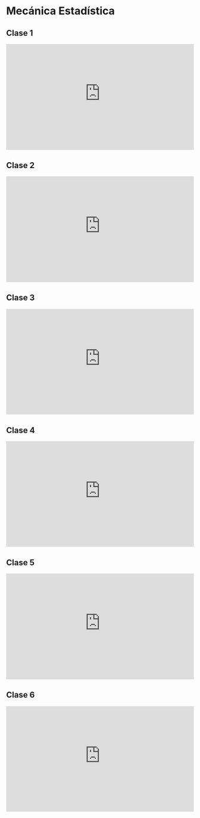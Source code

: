 # Mecánica Estadística

## Clase 1

<div style="max-width: 560px"><div style="position: relative; padding-bottom: 56.25%; height: 0; overflow: hidden;"><iframe src="https://uandresbelloedu-my.sharepoint.com/personal/m_juradoherrera_uandresbello_edu/_layouts/15/embed.aspx?UniqueId=73649390-e274-47fd-b481-15555079b66b&embed=%7B%22ust%22%3Atrue%2C%22hv%22%3A%22CopyEmbedCode%22%7D&referrer=StreamWebApp&referrerScenario=EmbedDialog.Create" width="560" height="315" frameborder="0" scrolling="no" allowfullscreen title="Clase-1-estadistica.m4a" style="border:none; position: absolute; top: 0; left: 0; right: 0; bottom: 0; height: 100%; max-width: 100%;"></iframe></div></div>

## Clase 2

<div style="max-width: 560px"><div style="position: relative; padding-bottom: 56.25%; height: 0; overflow: hidden;"><iframe src="https://uandresbelloedu-my.sharepoint.com/personal/m_juradoherrera_uandresbello_edu/_layouts/15/embed.aspx?UniqueId=a540a0db-1b82-4af0-97a6-e35e0c0c1d20&embed=%7B%22ust%22%3Atrue%2C%22hv%22%3A%22CopyEmbedCode%22%7D&referrer=StreamWebApp&referrerScenario=EmbedDialog.Create" width="560" height="315" frameborder="0" scrolling="no" allowfullscreen title="Clase-2-estadistica.m4a" style="border:none; position: absolute; top: 0; left: 0; right: 0; bottom: 0; height: 100%; max-width: 100%;"></iframe></div></div>

## Clase 3

<div style="max-width: 560px"><div style="position: relative; padding-bottom: 56.25%; height: 0; overflow: hidden;"><iframe src="https://uandresbelloedu-my.sharepoint.com/personal/m_juradoherrera_uandresbello_edu/_layouts/15/embed.aspx?UniqueId=7446cb66-93fe-4052-ba0b-c66cfa9e5562&embed=%7B%22ust%22%3Atrue%2C%22hv%22%3A%22CopyEmbedCode%22%7D&referrer=StreamWebApp&referrerScenario=EmbedDialog.Create" width="560" height="315" frameborder="0" scrolling="no" allowfullscreen title="Clase-3-estadistica.m4a" style="border:none; position: absolute; top: 0; left: 0; right: 0; bottom: 0; height: 100%; max-width: 100%;"></iframe></div></div>

## Clase 4

<div style="max-width: 560px"><div style="position: relative; padding-bottom: 56.25%; height: 0; overflow: hidden;"><iframe src="https://uandresbelloedu-my.sharepoint.com/personal/m_juradoherrera_uandresbello_edu/_layouts/15/embed.aspx?UniqueId=4128c046-3db8-4ad9-ae03-388655981633&embed=%7B%22ust%22%3Atrue%2C%22hv%22%3A%22CopyEmbedCode%22%7D&referrer=StreamWebApp&referrerScenario=EmbedDialog.Create" width="560" height="315" frameborder="0" scrolling="no" allowfullscreen title="Clase-4-estadistica.m4a" style="border:none; position: absolute; top: 0; left: 0; right: 0; bottom: 0; height: 100%; max-width: 100%;"></iframe></div></div>

## Clase 5

<div style="max-width: 560px"><div style="position: relative; padding-bottom: 56.25%; height: 0; overflow: hidden;"><iframe src="https://uandresbelloedu-my.sharepoint.com/personal/m_juradoherrera_uandresbello_edu/_layouts/15/embed.aspx?UniqueId=f00649cd-57ac-496b-980e-c0a0c3cd4377&embed=%7B%22ust%22%3Atrue%2C%22hv%22%3A%22CopyEmbedCode%22%7D&referrer=StreamWebApp&referrerScenario=EmbedDialog.Create" width="560" height="315" frameborder="0" scrolling="no" allowfullscreen title="Clase-5-estadistica.m4a" style="border:none; position: absolute; top: 0; left: 0; right: 0; bottom: 0; height: 100%; max-width: 100%;"></iframe></div></div>

## Clase 6

<div style="max-width: 560px"><div style="position: relative; padding-bottom: 56.25%; height: 0; overflow: hidden;"><iframe src="https://uandresbelloedu-my.sharepoint.com/personal/m_juradoherrera_uandresbello_edu/_layouts/15/embed.aspx?UniqueId=8a8416fb-5188-4658-8269-334ed8d2513f&embed=%7B%22ust%22%3Atrue%2C%22hv%22%3A%22CopyEmbedCode%22%7D&referrer=StreamWebApp&referrerScenario=EmbedDialog.Create" width="560" height="315" frameborder="0" scrolling="no" allowfullscreen title="Clase-6-estadistica.m4a" style="border:none; position: absolute; top: 0; left: 0; right: 0; bottom: 0; height: 100%; max-width: 100%;"></iframe></div></div>